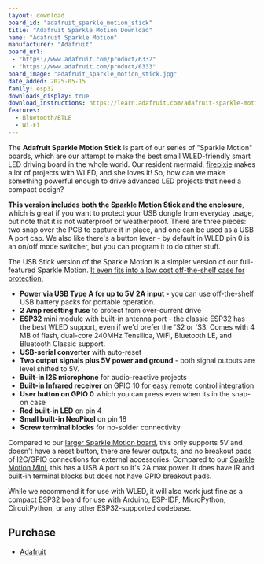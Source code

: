 ```yaml
---
layout: download
board_id: "adafruit_sparkle_motion_stick"
title: "Adafruit Sparkle Motion Download"
name: "Adafruit Sparkle Motion"
manufacturer: "Adafruit"
board_url:
 - "https://www.adafruit.com/product/6332"
 - "https://www.adafruit.com/product/6333"
board_image: "adafruit_sparkle_motion_stick.jpg"
date_added: 2025-05-15
family: esp32
downloads_display: true
download_instructions: https://learn.adafruit.com/adafruit-sparkle-motion/install-circuitpython
features:
  - Bluetooth/BTLE
  - Wi-Fi
---
```


The **Adafruit Sparkle Motion Stick** is part of our series of "Sparkle Motion" boards, which are our attempt to make the best small WLED-friendly smart LED driving board in the whole world. Our resident mermaid, [firepixie](https://learn.adafruit.com/u/firepixie) makes a lot of projects with WLED, and she loves it! So, how can we make something powerful enough to drive advanced LED projects that need a compact design?

**This version includes both the Sparkle Motion Stick and the enclosure**, which is great if you want to protect your USB dongle from everyday usage, but note that it is not waterproof or weatherproof. There are three pieces: two snap over the PCB to capture it in place, and one can be used as a USB A port cap. We also like there's a button lever - by default in WLED pin 0 is an on/off mode switcher, but you can program it to do other stuff.

The USB Stick version of the Sparkle Motion is a simpler version of our full-featured Sparkle Motion. [It even fits into a low cost off-the-shelf case for protection.](https://www.adafruit.com/product/6176)

- **Power via USB Type A for up to 5V 2A input -** you can use off-the-shelf USB battery packs for portable operation.
- **2 Amp resetting fuse** to protect from over-current drive
- **ESP32** mini module with built-in antenna port - the classic ESP32 has the best WLED support, even if we'd prefer the 'S2 or 'S3. Comes with 4 MB of flash, dual-core 240MHz Tensilica, WiFi, Bluetooth LE, and Bluetooth Classic support.
- **USB-serial converter** with auto-reset
- **Two output signals plus 5V power and ground** - both signal outputs are level shifted to 5V.
- **Built-in I2S microphone** for audio-reactive projects
- **Built-in Infrared receiver** on GPIO 10 for easy remote control integration
- **User button on GPIO 0** which you can press even when its in the snap-on case
- **Red built-in LED** on pin 4
- **Small built-in NeoPixel** on pin 18
- **Screw terminal blocks** for no-solder connectivity

Compared to our [larger Sparkle Motion board](https://www.adafruit.com/product/6100), this only supports 5V and doesn't have a reset button, there are fewer outputs, and no breakout pads of I2C/GPIO connections for external accessories.
Compared to our [Sparkle Motion Mini](https://www.adafruit.com/product/6160), this has a USB A port so it's 2A max power. It does have IR and built-in terminal blocks but does not have GPIO breakout pads.

While we recommend it for use with WLED, it will also work just fine as a compact ESP32 board for use with Arduino, ESP-IDF, MicroPython, CircuitPython, or any other ESP32-supported codebase.

## Purchase

* [Adafruit](https://www.adafruit.com/product/6332)
